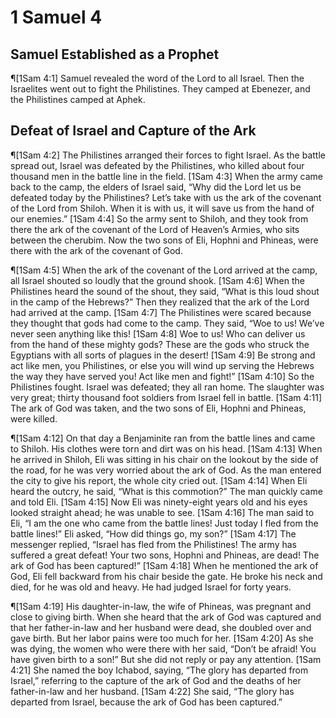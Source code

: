 # 1 Samuel 4

## Samuel Established as a Prophet
¶[1Sam 4:1] Samuel revealed the word of the Lord to all Israel. Then the Israelites went out to fight the Philistines. They camped at Ebenezer, and the Philistines camped at Aphek.

## Defeat of Israel and Capture of the Ark
¶[1Sam 4:2] The Philistines arranged their forces to fight Israel. As the battle spread out, Israel was defeated by the Philistines, who killed about four thousand men in the battle line in the field.
[1Sam 4:3] When the army came back to the camp, the elders of Israel said, “Why did the Lord let us be defeated today by the Philistines? Let’s take with us the ark of the covenant of the Lord from Shiloh. When it is with us, it will save us from the hand of our enemies.”
[1Sam 4:4] So the army sent to Shiloh, and they took from there the ark of the covenant of the Lord of Heaven’s Armies, who sits between the cherubim. Now the two sons of Eli, Hophni and Phineas, were there with the ark of the covenant of God.

¶[1Sam 4:5] When the ark of the covenant of the Lord arrived at the camp, all Israel shouted so loudly that the ground shook.
[1Sam 4:6] When the Philistines heard the sound of the shout, they said, “What is this loud shout in the camp of the Hebrews?” Then they realized that the ark of the Lord had arrived at the camp.
[1Sam 4:7] The Philistines were scared because they thought that gods had come to the camp. They said, “Woe to us! We’ve never seen anything like this!
[1Sam 4:8] Woe to us! Who can deliver us from the hand of these mighty gods? These are the gods who struck the Egyptians with all sorts of plagues in the desert!
[1Sam 4:9] Be strong and act like men, you Philistines, or else you will wind up serving the Hebrews the way they have served you! Act like men and fight!”
[1Sam 4:10] So the Philistines fought. Israel was defeated; they all ran home. The slaughter was very great; thirty thousand foot soldiers from Israel fell in battle.
[1Sam 4:11] The ark of God was taken, and the two sons of Eli, Hophni and Phineas, were killed.

¶[1Sam 4:12] On that day a Benjaminite ran from the battle lines and came to Shiloh. His clothes were torn and dirt was on his head.
[1Sam 4:13] When he arrived in Shiloh, Eli was sitting in his chair on the lookout by the side of the road, for he was very worried about the ark of God. As the man entered the city to give his report, the whole city cried out.
[1Sam 4:14] When Eli heard the outcry, he said, “What is this commotion?” The man quickly came and told Eli.
[1Sam 4:15] Now Eli was ninety-eight years old and his eyes looked straight ahead; he was unable to see.
[1Sam 4:16] The man said to Eli, “I am the one who came from the battle lines! Just today I fled from the battle lines!” Eli asked, “How did things go, my son?”
[1Sam 4:17] The messenger replied, “Israel has fled from the Philistines! The army has suffered a great defeat! Your two sons, Hophni and Phineas, are dead! The ark of God has been captured!”
[1Sam 4:18] When he mentioned the ark of God, Eli fell backward from his chair beside the gate. He broke his neck and died, for he was old and heavy. He had judged Israel for forty years.

¶[1Sam 4:19] His daughter-in-law, the wife of Phineas, was pregnant and close to giving birth. When she heard that the ark of God was captured and that her father-in-law and her husband were dead, she doubled over and gave birth. But her labor pains were too much for her.
[1Sam 4:20] As she was dying, the women who were there with her said, “Don’t be afraid! You have given birth to a son!” But she did not reply or pay any attention.
[1Sam 4:21] She named the boy Ichabod, saying, “The glory has departed from Israel,” referring to the capture of the ark of God and the deaths of her father-in-law and her husband.
[1Sam 4:22] She said, “The glory has departed from Israel, because the ark of God has been captured.”
